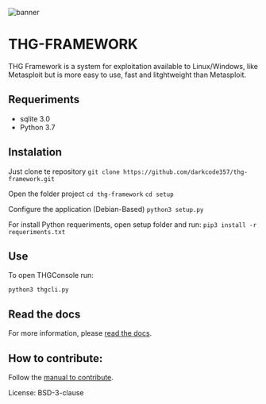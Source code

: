 ![banner](https://github.com/darkcode357/thg-framework/blob/master/documentation/xss_main.jpg)
# THG-FRAMEWORK

THG Framework is a system for exploitation available to Linux/Windows, like Metasploit but is more easy to use, fast and litghtweight than Metasploit.

## Requeriments
- sqlite 3.0
- Python 3.7

## Instalation
Just clone te repository
`git clone https://github.com/darkcode357/thg-framework.git`

Open the folder project
`cd thg-framework`
`cd setup`

Configure the application (Debian-Based)
`python3 setup.py`

For install Python requeriments, open setup folder and run:
`pip3 install -r requeriments.txt`

## Use
To open THGConsole run:
```
python3 thgcli.py
```

## Read the docs
For more information, please [read the docs](https://darkcode357.github.io/thg-framework/). 

## How to contribute:
Follow the [manual to contribute](https://darkcode357.github.io/thg-framework/contributing/get-started/).

License: BSD-3-clause

